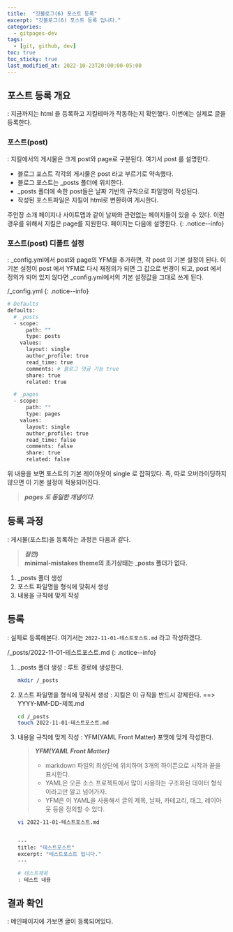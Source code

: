 ```yaml
---
title:  "깃블로그(6) 포스트 등록"
excerpt: "깃블로그(6) 포스트 등록 입니다."
categories:
  - gitpages-dev
tags:
  - [git, github, dev]
toc: true
toc_sticky: true
last_modified_at: 2022-10-23T20:00:00-05:00
---
```


## 포스트 등록 개요
: 지금까지는 html 을 등록하고 지킬테마가 작동하는지 확인했다. 이번에는 실제로 글을 등록한다.

### 포스트(post)
: 지킬에서의 게시물은 크게 post와 page로 구분된다. 여기서 post 를 설명한다.

- 블로그 포스트 각각의 게시물은 post 라고 부르기로 약속했다. 
- 블로그 포스트는 _posts 폴더에 위치한다.
- _posts 폴더에 속한 post들은 날짜 기반의 규칙으로 파일명이 작성된다.
- 작성된 포스트파일은 지킬이 html로 변환하여 게시한다.

주인장 소개 페이지나 사이트맵과 같이 
날짜와 관련없는 페이지들이 있을 수 있다. 
이런 경우를 위해서 지킬은 page를 지원한다.
페이지는 다음에 설명한다.
{: .notice--info}

### 포스트(post) 디폴트 설정
:  _config.yml에서 post와 page의 YFM을 추가하면, 각 post 의 기본 설정이 된다. 이 기본 설정이 post 에서 YFM로 다시 재정의가 되면 그 값으로 변경이 되고, post 에서 정의가 되어 있지 않다면 _config.yml에서의 기본 설정값을 그대로 쓰게 된다.

/_config.yml
{: .notice--info}

```bash
# Defaults
defaults:
  # _posts
  - scope:
      path: ""
      type: posts
    values:
      layout: single
      author_profile: true
      read_time: true
      comments: # 블로그 댓글 기능 true
      share: true
      related: true

  # _pages
  - scope:
      path: ""
      type: pages
    values:
      layout: single
      author_profile: true
      read_time: false
      comments: false
      share: true
      related: false

```

위 내용을 보면 포스트의 기본 레이아웃이 single 로 잡혀있다. 즉, 따로 오버라이딩하지 않으면 이 기본 설정이 적용되어진다.

> ***pages 도 동일한 개념이다.***


## 등록 과정
: 게시물(포스트)을 등록하는 과정은 다음과 같다.

> ***잠깐)***  
> **minimal-mistakes theme의 초기상태는 _posts 폴더가 없다.**

1. _posts 폴더 생성
2. 포스트 파일명을 형식에 맞춰서 생성
3. 내용을 규칙에 맞게 작성


## 등록
: 실제로 등록해본다. 여기서는 `2022-11-01-테스트포스트.md` 라고 작성하겠다.

/_posts/2022-11-01-테스트포스트.md
{: .notice--info}

1. _posts 폴더 생성
: 루트 경로에 생성한다. 

    ```bash
    mkdir /_posts

    ```

2. 포스트 파일명을 형식에 맞춰서 생성
:  지킬은 이 규칙을 반드시 강제한다. ==> YYYY-MM-DD-제목.md

    ```bash
    cd /_posts
    touch 2022-11-01-테스트포스트.md

    ```

3. 내용을 규칙에 맞게 작성
: YFM(YAML Front Matter) 포맷에 맞게 작성한다.

    >***YFM(YAML Front Matter)***  
    > - markdown 파일의 최상단에 위치하며 3개의 하이픈으로 시작과 끝을 표시한다.  
    > - YAML은 오픈 소스 프로젝트에서 많이 사용하는 구조화된 데이터 형식이라고만 알고 넘어가자.  
    > - YFM은 이 YAML을 사용해서 글의 제목, 날짜, 카테고리, 태그, 레이아웃 등을 정의할 수 있다.  

    ```bash
    vi 2022-11-01-테스트포스트.md


    ---
    title: "테스트포스트"
    excerpt: "테스트포스트 입니다."
    ---

    # 테스트제목
    : 테스트 내용

    ```


## 결과 확인
: 메인페이지에 가보면 글이 등록되어있다.



